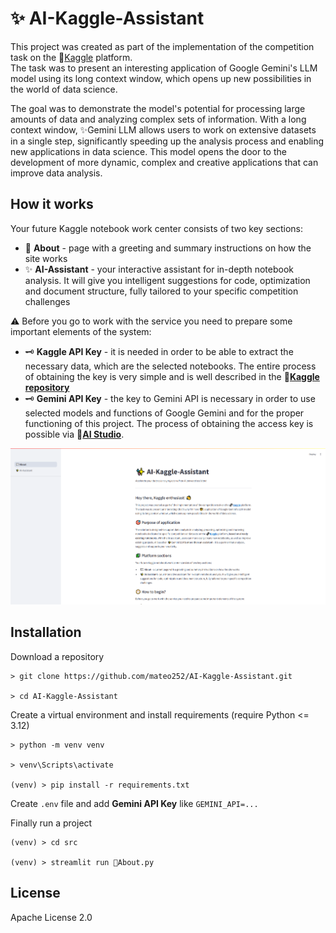# ✨ AI-Kaggle-Assistant

This project was created as part of the implementation of the competition task on the 🔗[Kaggle](https://www.kaggle.com/competitions/gemini-long-context) platform. <br>
The task was to present an interesting application of Google Gemini's LLM model using its long context window, which opens up new possibilities in the world of data science.

The goal was to demonstrate the model's potential for processing large amounts of data and analyzing complex sets of information. With a long context window, ✨Gemini LLM allows users to work on extensive datasets in a single step, significantly speeding up the analysis process and enabling new applications in data science. This model opens the door to the development of more dynamic, complex and creative applications that can improve data analysis.

## How it works

Your future Kaggle notebook work center consists of two key sections:

- 💬 **About** - page with a greeting and summary instructions on how the site works
- ✨ **AI-Assistant** - your interactive assistant for in-depth notebook analysis. It will give you intelligent suggestions for code, optimization and document structure, fully tailored to your specific competition challenges

⚠️ Before you go to work with the service you need to prepare some important elements of the system:

- 🗝️ **Kaggle API Key** - it is needed in order to be able to extract the necessary data, which are the selected notebooks. The entire process of obtaining the key is very simple and is well described in the **🔗[Kaggle repository](https://github.com/Kaggle/kaggle-api/blob/main/docs/README.md#api-credentials)**
- 🗝️ **Gemini API Key** - the key to Gemini API is necessary in order to use selected models and functions of Google Gemini and for the proper functioning of this project. The process of obtaining the access key is possible via **🔗[AI Studio](https://aistudio.google.com/app/apikey)**.

![About Page](./image/app_main_page.png)

## Installation

Download a repository

```text
> git clone https://github.com/mateo252/AI-Kaggle-Assistant.git

> cd AI-Kaggle-Assistant
```

Create a virtual environment and install requirements (require Python <= 3.12)

```text
> python -m venv venv

> venv\Scripts\activate

(venv) > pip install -r requirements.txt
```

Create `.env` file and add **Gemini API Key** like `GEMINI_API=...`

Finally run a project

```text
(venv) > cd src

(venv) > streamlit run 💬About.py
```

## License

Apache License 2.0
